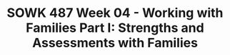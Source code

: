 ---
layout: single_embed_slide
title: "SOWK 487 Week 04 - Working with Families Part I: Strengths and Assessments with Families"
presentation_id: YsKGJP
canonical_url: /presentations/YsKGJP/
slides:
  - slide_name: ../deck-6284-large-0.jpeg
    slide_thumbnail: ../deck-6284-thumb-0.jpeg
    slide_text: >
      <p><strong>Time</strong>: Wednesday’s from 5:30-8:15<br />
      <strong>Date</strong>: 02/03/21
      <strong>Content</strong>: Work with Families I
      <strong>Reading Assignment</strong>: Chovil (2009)
      <strong>Due Dates</strong>:</p>
      <ul>
      <li>
      <strong>A-01: Synchronous Class Engagement</strong> Attend class</li>
      <li>
      <strong>A-02: Asynchronous Class Engagement</strong> Introspective of family systems with an initial post due Friday 02/05/21 at 11:55 PM and two replies due Sunday 02/07/21 at 11:55 PM <em>via My Heritage Class Forums</em>
      </li>
      <li>
      <strong>Read</strong> Chovil (2009)</li>
      </ul>
      
  - slide_name: ../deck-6284-large-1.jpeg
    slide_thumbnail: ../deck-6284-thumb-1.jpeg
    slide_text: >
      <blockquote>
      <p>I want to have us go through and do a simple activity that you can do either with one client, with a family, or even with groups.</p>
      </blockquote>
      <ul>
      <li>
      <strong>Description</strong>:  Have various shapes and colors cut out of construction paper.  It is important to have a lot of choices for the clients to utilize.  Ask the clients to take various pieces of construction paper and describe their family circumstances.  Tell them they can choose shapes, colors, even the layout of their family’s to describe to the group what their family looks like.  Have each of the clients describe their Genogram.</li>
      <li>
      <strong>Purpose</strong>: This is an activity that helps relate family situations to the group members.  It is an activity that might go a bit deeper than some of the others, so be careful to manage how much you want to go into it.</li>
      </ul>
      
  - slide_name: ../deck-6284-large-2.jpeg
    slide_thumbnail: ../deck-6284-thumb-2.jpeg
    slide_text: >
      <ul>
      <li>Strengths perspective and families</li>
      <li>Engagement and assessment with families</li>
      </ul>
      
  - slide_name: ../deck-6284-large-3.jpeg
    slide_thumbnail: ../deck-6284-thumb-3.jpeg
    slide_text: >
      <blockquote>
      <p>National Court Appointed Special Advocate Association (2007) CASA volunteer training manual. Seattle, WA. Retrieved from http://www.casaofsantacruz.org/documents/files/assets/basic-html/page79.html</p>
      </blockquote>
      <p>Note 12 to 15 positive aspects of the household pictured.</p>
      <ul>
      <li>In the large group</li>
      <li>Share your observations</li>
      </ul>
      <blockquote>
      <p>[Discussion] What was difficult about this activity?
      [Discussion] Why would this be an important exercise?</p>
      </blockquote>
      
  - slide_name: ../deck-6284-large-4.jpeg
    slide_thumbnail: ../deck-6284-thumb-4.jpeg
    slide_text: >
      <blockquote>
      <p>Families continue to remain the foundation of most peoples lives. They can provide security, support, and intimacy people need. (Kirst-Ashman &amp; Hull, 2015, p. 329)</p>
      </blockquote>
      <blockquote>
      <p>As you start to work with an individual who initially appears to have an individual problem…</p>
      </blockquote>
      <p>-&gt; Next slide</p>
      
  - slide_name: ../deck-6284-large-5.jpeg
    slide_thumbnail: ../deck-6284-thumb-5.jpeg
    slide_text: >
      <blockquote>
      <p>but you can look at this from a family’s perspective. We really need to start to view them in a larger context.</p>
      </blockquote>
      <ul>
      <li>This means you start to view the problem as not just the individuals but rather the whole family’s.</li>
      </ul>
      <p>-&gt; Next slide</p>
      
  - slide_name: ../deck-6284-large-6.jpeg
    slide_thumbnail: ../deck-6284-thumb-6.jpeg
    slide_text: >
      <p>The following are the generally described functions of families:</p>
      <ul>
      <li>
      <strong>Procreation</strong>: Families ensure the evolutionary survival of the human species.</li>
      <li>
      <strong>Provide for physical needs</strong>: Families obtain and distribute resources that are instrumental for physical health and economic survival.</li>
      <li>
      <strong>Provide secure attachment bonds</strong>: Families provide members with a sense of psychological security and safety.</li>
      <li>
      <strong>Primary socialization of children</strong>: Families teach and reinforce social norms and rules necessary for successful performance in the social world.</li>
      <li>
      <strong>Regulate sexuality</strong>: Family structure establishes boundaries that limit sexual relationships among its members (e.g., incest).</li>
      <li>
      <strong>Satisfy emotional needs</strong>: Families provide members with affection, companionship, and a sense of belonging.</li>
      </ul>
      
  - slide_name: ../deck-6284-large-7.jpeg
    slide_thumbnail: ../deck-6284-thumb-7.jpeg
    slide_text: >
      <p>Chovil, N. (2009, April) Engaging families in child &amp; youth mental health: A review of best, emerging and promising practices. Retrieved from http://www.forcesociety.com/sites/default/files/Engaging%20Families%20in%20Child%20&amp;%20Youth%20Mental%20Health.pdf</p>
      <p>Chavil’s (2009) paper lays out three types of family engagement that could be laid out on a sort of a continuum.</p>
      <ul>
      <li>
      <p>Family focused: more than working with just child, but whole family.</p>
      </li>
      <li>
      <p>Family-centered</p>
      </li>
      </ul>
      <p>“Family-centered treatment is not simply a new technique that can be learned by frontline clinicians. Family-centered treatment involves the program’s philosophy, organization, financing, staffing, and many other policies and procedures.” (Ooms &amp; Snyder, 2007)</p>
      <ul>
      <li>Family-driven</li>
      </ul>
      <p>“Family-driven means families have a primary decision making role in the care of their own children as well as the policies and procedures governing care for all children in their community, state, tribe, territory and nation” (Chavil, 2009).</p>
      
  - slide_name: ../deck-6284-large-8.jpeg
    slide_thumbnail: ../deck-6284-thumb-8.jpeg
    slide_text: >
      <blockquote>
      <p>“There are various ways to define families. One definition is ‘A primary group whose members assume certain obligations for each other and generally share common residences.’” (Kirst-Ashman &amp; Hull, 2015, p. 331)</p>
      </blockquote>
      <ul>
      <li>Individuals in a family can be related by ancestry, marriage, adoption, or choice.</li>
      <li>A family can include two or more people who assume responsibility for each other well being over time.</li>
      <li>Families could have…
      <ul>
      <li>A female head of household</li>
      <li>Parents with various sexual orientations</li>
      <li>Family relationships that are not based on blood or the necessity of marriage</li>
      </ul>
      </li>
      </ul>
      <blockquote>
      <p>Once the family has been identified as your client there are different dimensions in which to assess the family.</p>
      </blockquote>
      
  - slide_name: ../deck-6284-large-9.jpeg
    slide_thumbnail: ../deck-6284-thumb-9.jpeg
    slide_text: >
      <ul>
      <li>Homeostasis</li>
      <li>Boundaries and Boundary Maintenance</li>
      <li>Family Decision Making, Hierarchy, and Power</li>
      <li>Family Roles</li>
      <li>Communication Styles of Family Members</li>
      <li>Family Life Cycle</li>
      <li>Family Rules</li>
      <li>Social Environment</li>
      <li>Family Adaptive Capacity (Stressors and Strengths)</li>
      </ul>
      
  - slide_name: ../deck-6284-large-10.jpeg
    slide_thumbnail: ../deck-6284-thumb-10.jpeg
    slide_text: >
      <blockquote>
      <p>“Homeostasis is a systems concept that describes the tendency of a system to maintain or preserve equilibrium or balance. In essence, homeostasis is a conservative property of family systems that strives to maintain the status quo” (p. 255)</p>
      </blockquote>
      <blockquote>
      <p>Homeostasis operates through a pattern of feedback loops to reinforce the status quo and to preserve the family structure.</p>
      </blockquote>
      <ul>
      <li>
      <strong>Feedback loops</strong> are cycles of interactions, or expected interactions, that are used to exert influence over families and family members.</li>
      <li>
      <strong>Balance</strong>: With these feedback loops, families are always trying to get back to their homeostasis or balance.</li>
      </ul>
      
  - slide_name: ../deck-6284-large-11.jpeg
    slide_thumbnail: ../deck-6284-thumb-11.jpeg
    slide_text: >
      <blockquote>
      <p>“Boundaries, a central concept in family systems theories, can be likened to abstract dividers that function (1) between and among other systems or subsystems within the family and (2) between the family and the environment” (p. 256)</p>
      </blockquote>
      <ul>
      <li>
      <strong>Internal vs. External</strong>: ^^</li>
      <li>
      <strong>Unique</strong>: Think about families unique style, cultural preferences, strengths, and needs</li>
      <li>Families include coexisting <strong>subsystems</strong> that can be formed on the basis of gender, interest, generation, or functions that must be performed for the family’s survival</li>
      <li>They are also a continuum between —&gt; <strong>Disengagement</strong> (diffused boundaries) or <strong>Enmeshment</strong> (inappropriately rigid)</li>
      </ul>
      
  - slide_name: ../deck-6284-large-12.jpeg
    slide_thumbnail: ../deck-6284-thumb-12.jpeg
    slide_text: >
      <blockquote>
      <p>Family decision making power, hierarchy and power are important aspects for a social worker to be assessing and to be cognizant of. When we think abut these parts, the following are some ways that we think about them:</p>
      </blockquote>
      <blockquote>
      <p>[Whole Class Activity] Discuss each topical area, and types of questions that you might ask?</p>
      </blockquote>
      <ul>
      <li>
      <strong>Historic / Context</strong>: How power has been distributed in the family in the past and whether changing conditions of the family are threatening the established power base (McGoldrick, 1998; Okun, Fried, &amp; Okun, 1999)</li>
      <li>
      <strong>Reason for distribution</strong>: Whether the distribution of power is gender specific out of necessity for the family to survive in a hostile environment (Okun, Fried, &amp; Okun, 1999)</li>
      <li>
      <strong>Covert power</strong>: To what extent power is covertly held by members who have aligned to form a power bloc, and to what extent covert power accrues to individual members who are manifesting extreme symptoms</li>
      <li>
      <strong>Power flexibility</strong>: The extent to which the family system allows power to be flexibly reallocated and permits roles to be adjusted to meet the demands of changing circumstances</li>
      <li>
      <strong>Family perspective</strong>: How members view the distribution of power in the family (even though the distribution is unequal, family members may be satisfied with the arrangement) The role of a family’s culture in determining the distribution of power (Congress &amp; Kung, 2005)</li>
      </ul>
      
  - slide_name: ../deck-6284-large-13.jpeg
    slide_thumbnail: ../deck-6284-thumb-13.jpeg
    slide_text: >
      <p>“Roles are generally understood patterns of behavior that are accepted by family members as part of their individual identities.” (p. 259)</p>
      <ul>
      <li>Enacted: In an enacted role, the family member engages in the actual behavior relative to her status or position (example mother).</li>
      <li>Prescribed: members are influenced by the expectations that others hold with regard to a social position.</li>
      <li>Perceived: A perceived role involves the expectations of self relative to one’s social position.</li>
      </ul>
      
  - slide_name: ../deck-6284-large-14.jpeg
    slide_thumbnail: ../deck-6284-thumb-14.jpeg
    slide_text: >
      <p>[Small Group Activity] With a partner, ask find out information about the members of their families, what types of roles people have, what are some of the values and norms. Remember to work on your interviewing skills as you are doing this fact finding.</p>
      <ul>
      <li>Members</li>
      <li>Roles</li>
      <li>Norms</li>
      <li>Rules</li>
      <li>Values</li>
      </ul>
      
  - slide_name: ../deck-6284-large-15.jpeg
    slide_thumbnail: ../deck-6284-thumb-15.jpeg
    slide_text: >
      <blockquote>
      <p>Looking for patterns and styles of communication with in families is another important area to consider. This frequently means examining…</p>
      </blockquote>
      <blockquote>
      <p>Congruence and Clarity of Communication, which includes verbal, non-verbal and contextual.</p>
      </blockquote>
      <blockquote>
      <p>[Whole Class Activity - Discussion] What are some of the types of things that we are looking for verbally and non verbally (as discussed in micro skills last semester)?</p>
      </blockquote>
      <blockquote>
      <p>Especially in working with families, we are on the look out for patterns</p>
      </blockquote>
      <ul>
      <li>Watching for patterns
      <ul>
      <li>Verbal communication patterns…
      <ul>
      <li>Who talks a lot</li>
      <li>Who talks rarely</li>
      <li>What tone of voice does mom use with son… etc</li>
      </ul>
      </li>
      <li>Nonverbal communication can involve facial expressions, eye contact, and posture
      <ul>
      <li>Where do they all sit?</li>
      <li>How close do they sit</li>
      <li>[Story] Working for the CRC, and watching the seating for while doing family sessions.</li>
      </ul>
      </li>
      </ul>
      </li>
      <li>Using techniques
      <ul>
      <li>Being warm, empathic, and genuine</li>
      <li>Using interviewing techniques.</li>
      </ul>
      </li>
      <li>Family interaction and communication are <strong>more complicated</strong> because more individuals are involved.</li>
      </ul>
      <blockquote>
      <p>Looking for patterns and styles of communication with in families is another important area to consider. This frequently means examining…</p>
      </blockquote>
      
  - slide_name: ../deck-6284-large-16.jpeg
    slide_thumbnail: ../deck-6284-thumb-16.jpeg
    slide_text: >
      <blockquote>
      <p>Insoo Kim Berg Solution-Focused Family Therapy Video. (2009, June 29). Insoo Kim Berg Solution-Focused Family Therapy Video. Retrieved from https://www.youtube.com/watch?v=6Fe8D0hAQh0</p>
      </blockquote>
      <p>PsychotherapyNet. (2009, June 29). <em>Insoo Kim Berg solution-focused family
      therapy video</em> [Video]. YouTube. https://youtu.be/6Fe8D0hAQh0</p>
      <blockquote>
      <p>We are going to watch a short video clip of Insoo Kim Berg doing family therapy. We are not watching necessary for techniques, but what do you observe about the verbal / nonverbal communication of the family.</p>
      </blockquote>
      <ul>
      <li>[Discussion] Does anybody know who Insoo Kim Berg is? Solution focused brief therapy</li>
      <li>[Discussion] What do you observe?</li>
      </ul>
      
  - slide_name: ../deck-6284-large-17.jpeg
    slide_thumbnail: ../deck-6284-thumb-17.jpeg
    slide_text: >
      <blockquote>
      <p>One way of looking at a families stage in their own life cycle</p>
      </blockquote>
      <ol>
      <li>Unattached young adult</li>
      <li>New couple</li>
      <li>Family with young children</li>
      <li>Family with adolescents</li>
      <li>Family that is launching children</li>
      <li>Family in later life</li>
      </ol>
      <blockquote>
      <p>at each of these stages families face various different tasks to complete.</p>
      </blockquote>
      
  - slide_name: ../deck-6284-large-18.jpeg
    slide_thumbnail: ../deck-6284-thumb-18.jpeg
    slide_text: >
      <blockquote>
      <p>The explicit and implicit rules found in a family system may be either flexible or rigid, depending on con- text and time.</p>
      </blockquote>
      <p>[Whole Class Activity] What are some rules that families might have?</p>
      
  - slide_name: ../deck-6284-large-19.jpeg
    slide_thumbnail: ../deck-6284-thumb-19.jpeg
    slide_text: >
      <blockquote>
      <p>Social environment is also an important aspect to look at.</p>
      </blockquote>
      <blockquote>
      <p>Think about all of the different contexts and applying ecological perspective to a family.</p>
      </blockquote>
      <blockquote>
      <p>Talk about client communities (Iraqi, Cuban, etc.) that I’ve worked with</p>
      </blockquote>
      
  - slide_name: ../deck-6284-large-20.jpeg
    slide_thumbnail: ../deck-6284-thumb-20.jpeg
    slide_text: >
      <blockquote>
      <p>“The adaptive capacity of any given family refers to the extent to which the family can achieve its functioning goals, given the demands of family and social life. As the family faces demands from its environment and challenges from its members, its capacity to adapt is a central property of the ability to maintain itself as a cohesive unit.” (p. 267)</p>
      </blockquote>
      <ul>
      <li>These stressors can be categorized by
      <ul>
      <li>
      <strong>Family Cycle</strong>: Normative (normal) vs nonnormative (not expected)</li>
      <li>
      <strong>Frequency and Duration</strong>: Acute, Chronic, Episodic</li>
      <li>Magnitude and Number: Stressful life event vs daily hassles</li>
      </ul>
      </li>
      </ul>
      <p>Family Strengths and Resilience</p>
      <ol>
      <li>
      <strong>Social support</strong>, from the community as well as from kinship bonds. Families who have active and vital social support networks have ready access to coping resources.</li>
      <li>
      <strong>Internal cohesion and commitment</strong>. Families are able to adapt to adversity when family members have a strong sense of dedication to each other and when their patterns of communication lend themselves to a mutual understanding of family members’ thoughts, ideas, and feelings regarding adversity.</li>
      <li>
      <strong>Creativity and flexibility</strong>. Families that strive for creative solutions to problems, including especially demonstrating flexibility in role assignments, enable families to find solutions to stressful situations.</li>
      <li>
      <strong>Appraisal, insight, and meaning</strong>. When families strive to understand their difficulties and to find affirmative meaning in them, they have an increasing ability to sustain their problem-solving efforts under stress. Very often appraisal and insight are linked to family spirituality and belief systems.</li>
      <li>
      <strong>Initiative and achievement</strong>. Families who are action-oriented tend to approach problem-solving using positive coping strategies such as cognitive coping, problem-solving, and constructive emotional regulation strategies.</li>
      <li>
      <strong>Boundary setting</strong>. Families with a strong sense of family structure will seek to shield its members from unhelpful, unhealthy, and destructive influences.</li>
      </ol>
      
---